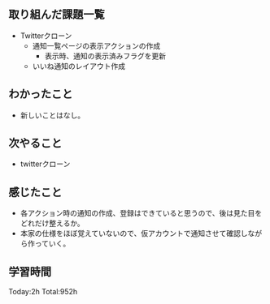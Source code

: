 ## 取り組んだ課題一覧
- Twitterクローン
  - 通知一覧ページの表示アクションの作成
    - 表示時、通知の表示済みフラグを更新
  - いいね通知のレイアウト作成

## わかったこと
- 新しいことはなし。

## 次やること
- twitterクローン　

## 感じたこと
- 各アクション時の通知の作成、登録はできていると思うので、後は見た目をどれだけ整えるか。
- 本家の仕様をほぼ覚えていないので、仮アカウントで通知させて確認しながら作っていく。
  
## 学習時間
Today:2h
Total:952h
